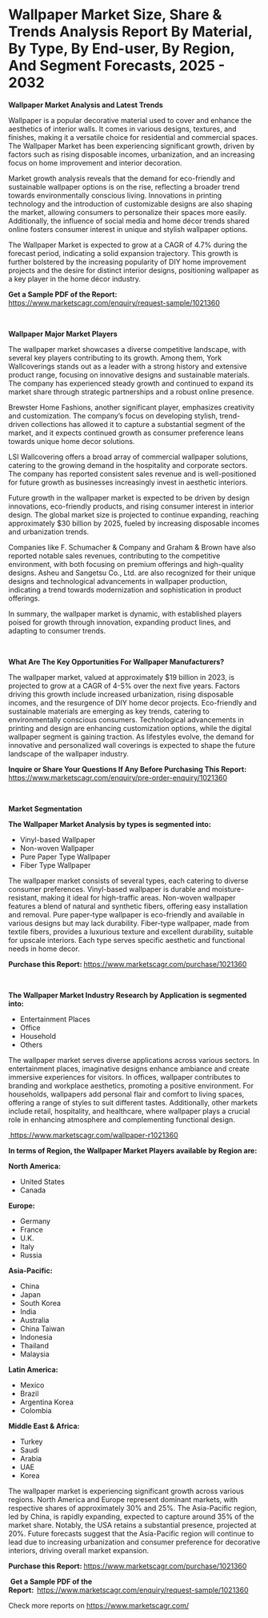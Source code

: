 <p><h1>Wallpaper Market Size, Share & Trends Analysis Report By Material, By Type, By End-user, By Region, And Segment Forecasts, 2025 - 2032</h1></p><p><strong>Wallpaper Market Analysis and Latest Trends</strong></p>
<p><p>Wallpaper is a popular decorative material used to cover and enhance the aesthetics of interior walls. It comes in various designs, textures, and finishes, making it a versatile choice for residential and commercial spaces. The Wallpaper Market has been experiencing significant growth, driven by factors such as rising disposable incomes, urbanization, and an increasing focus on home improvement and interior decoration. </p><p>Market growth analysis reveals that the demand for eco-friendly and sustainable wallpaper options is on the rise, reflecting a broader trend towards environmentally conscious living. Innovations in printing technology and the introduction of customizable designs are also shaping the market, allowing consumers to personalize their spaces more easily. Additionally, the influence of social media and home décor trends shared online fosters consumer interest in unique and stylish wallpaper options.</p><p>The Wallpaper Market is expected to grow at a CAGR of 4.7% during the forecast period, indicating a solid expansion trajectory. This growth is further bolstered by the increasing popularity of DIY home improvement projects and the desire for distinct interior designs, positioning wallpaper as a key player in the home décor industry.</p></p>
<p><strong>Get a Sample PDF of the Report:&nbsp;</strong> <a href="https://www.marketscagr.com/enquiry/request-sample/1021360?utm_campaign=3075&utm_medium=2&utm_source=Github&utm_content=ia&utm_term=04042025&utm_id=wallpaper">https://www.marketscagr.com/enquiry/request-sample/1021360</a></p>
<p>&nbsp;</p>
<p><strong>Wallpaper Major Market Players</strong></p>
<p><p>The wallpaper market showcases a diverse competitive landscape, with several key players contributing to its growth. Among them, York Wallcoverings stands out as a leader with a strong history and extensive product range, focusing on innovative designs and sustainable materials. The company has experienced steady growth and continued to expand its market share through strategic partnerships and a robust online presence.</p><p>Brewster Home Fashions, another significant player, emphasizes creativity and customization. The company’s focus on developing stylish, trend-driven collections has allowed it to capture a substantial segment of the market, and it expects continued growth as consumer preference leans towards unique home decor solutions.</p><p>LSI Wallcovering offers a broad array of commercial wallpaper solutions, catering to the growing demand in the hospitality and corporate sectors. The company has reported consistent sales revenue and is well-positioned for future growth as businesses increasingly invest in aesthetic interiors.</p><p>Future growth in the wallpaper market is expected to be driven by design innovations, eco-friendly products, and rising consumer interest in interior design. The global market size is projected to continue expanding, reaching approximately $30 billion by 2025, fueled by increasing disposable incomes and urbanization trends.</p><p>Companies like F. Schumacher & Company and Graham & Brown have also reported notable sales revenues, contributing to the competitive environment, with both focusing on premium offerings and high-quality designs. Asheu and Sangetsu Co., Ltd. are also recognized for their unique designs and technological advancements in wallpaper production, indicating a trend towards modernization and sophistication in product offerings.</p><p>In summary, the wallpaper market is dynamic, with established players poised for growth through innovation, expanding product lines, and adapting to consumer trends.</p></p>
<p>&nbsp;</p>
<p><strong>What Are The Key Opportunities For Wallpaper Manufacturers?</strong></p>
<p><p>The wallpaper market, valued at approximately $19 billion in 2023, is projected to grow at a CAGR of 4-5% over the next five years. Factors driving this growth include increased urbanization, rising disposable incomes, and the resurgence of DIY home decor projects. Eco-friendly and sustainable materials are emerging as key trends, catering to environmentally conscious consumers. Technological advancements in printing and design are enhancing customization options, while the digital wallpaper segment is gaining traction. As lifestyles evolve, the demand for innovative and personalized wall coverings is expected to shape the future landscape of the wallpaper industry.</p></p>
<p><strong>Inquire or Share Your Questions If Any Before Purchasing This Report:</strong> <a href="https://www.marketscagr.com/enquiry/pre-order-enquiry/1021360?utm_campaign=3075&utm_medium=2&utm_source=Github&utm_content=ia&utm_term=04042025&utm_id=wallpaper">https://www.marketscagr.com/enquiry/pre-order-enquiry/1021360</a></p>
<p>&nbsp;</p>
<p><strong>Market Segmentation</strong></p>
<p><strong>The Wallpaper Market Analysis by types is segmented into:</strong></p>
<p><ul><li>Vinyl-based Wallpaper</li><li>Non-woven Wallpaper</li><li>Pure Paper Type Wallpaper</li><li>Fiber Type Wallpaper</li></ul></p>
<p><p>The wallpaper market consists of several types, each catering to diverse consumer preferences. Vinyl-based wallpaper is durable and moisture-resistant, making it ideal for high-traffic areas. Non-woven wallpaper features a blend of natural and synthetic fibers, offering easy installation and removal. Pure paper-type wallpaper is eco-friendly and available in various designs but may lack durability. Fiber-type wallpaper, made from textile fibers, provides a luxurious texture and excellent durability, suitable for upscale interiors. Each type serves specific aesthetic and functional needs in home decor.</p></p>
<p><strong>Purchase this Report:&nbsp;</strong><a href="https://www.marketscagr.com/purchase/1021360?utm_campaign=3075&utm_medium=2&utm_source=Github&utm_content=ia&utm_term=04042025&utm_id=wallpaper">https://www.marketscagr.com/purchase/1021360</a></p>
<p>&nbsp;</p>
<p><strong>The Wallpaper Market Industry Research by Application is segmented into:</strong></p>
<p><ul><li>Entertainment Places</li><li>Office</li><li>Household</li><li>Others</li></ul></p>
<p><p>The wallpaper market serves diverse applications across various sectors. In entertainment places, imaginative designs enhance ambiance and create immersive experiences for visitors. In offices, wallpaper contributes to branding and workplace aesthetics, promoting a positive environment. For households, wallpapers add personal flair and comfort to living spaces, offering a range of styles to suit different tastes. Additionally, other markets include retail, hospitality, and healthcare, where wallpaper plays a crucial role in enhancing atmosphere and complementing functional design.</p></p>
<p><a href="https://www.marketscagr.com/wallpaper-r1021360?utm_campaign=3075&utm_medium=2&utm_source=Github&utm_content=ia&utm_term=04042025&utm_id=wallpaper">&nbsp;https://www.marketscagr.com/wallpaper-r1021360</a></p>
<p><strong>In terms of Region, the Wallpaper Market Players available by Region are:</strong></p>
<p>
    <p> <strong> North America: </strong>
        <ul>
            <li>United States</li>
            <li>Canada</li>
        </ul>
        </p> 
    <p> <strong> Europe: </strong>
        <ul>
            <li>Germany</li>
            <li>France</li>
            <li>U.K.</li>
            <li>Italy</li>
            <li>Russia</li>
        </ul>
        </p> 
    <p> <strong> Asia-Pacific: </strong>
        <ul>
            <li>China</li>
            <li>Japan</li>
            <li>South Korea</li>
            <li>India</li>
            <li>Australia</li>
            <li>China Taiwan</li>
            <li>Indonesia</li>
            <li>Thailand</li>
            <li>Malaysia</li>
        </ul>
        </p> 
    <p> <strong> Latin America: </strong>
        <ul>
            <li>Mexico</li>
            <li>Brazil</li>
            <li>Argentina Korea</li>
            <li>Colombia</li>
        </ul>
        </p> 
    <p> <strong> Middle East & Africa: </strong>
        <ul>
            <li>Turkey</li>
            <li>Saudi</li>
            <li>Arabia</li>
            <li>UAE</li>
            <li>Korea</li>
        </ul>
    </p>
    </p>
<p><p>The wallpaper market is experiencing significant growth across various regions. North America and Europe represent dominant markets, with respective shares of approximately 30% and 25%. The Asia-Pacific region, led by China, is rapidly expanding, expected to capture around 35% of the market share. Notably, the USA retains a substantial presence, projected at 20%. Future forecasts suggest that the Asia-Pacific region will continue to lead due to increasing urbanization and consumer preference for decorative interiors, driving overall market expansion.</p></p>
<p><strong>Purchase this Report: </strong><a href="https://www.marketscagr.com/purchase/1021360?utm_campaign=3075&utm_medium=2&utm_source=Github&utm_content=ia&utm_term=04042025&utm_id=wallpaper">https://www.marketscagr.com/purchase/1021360</a></p>
<p>&nbsp;<strong>Get a Sample PDF of the Report:&nbsp;&nbsp;</strong><a href="https://www.marketscagr.com/enquiry/request-sample/1021360?utm_campaign=3075&utm_medium=2&utm_source=Github&utm_content=ia&utm_term=04042025&utm_id=wallpaper">https://www.marketscagr.com/enquiry/request-sample/1021360</a></p>
<p><strong></strong></p>
<p>Check more reports on <a href="https://www.marketscagr.com/?utm_campaign=3075&utm_medium=2&utm_source=Github&utm_content=ia&utm_term=04042025&utm_id=wallpaper">https://www.marketscagr.com/</a></p>